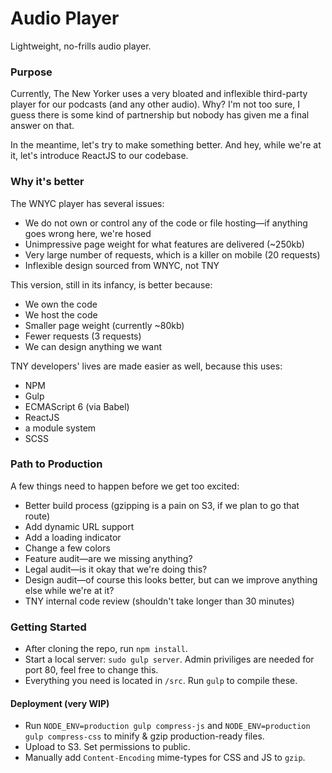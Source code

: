 # Audio Player
Lightweight, no-frills audio player.


### Purpose
Currently, The New Yorker uses a very bloated and inflexible third-party player for our podcasts (and any other audio). Why? I'm not too sure, I guess there is some kind of partnership but nobody has given me a final answer on that.

In the meantime, let's try to make something better. And hey, while we're at it, let's introduce ReactJS to our codebase.

### Why it's better
The WNYC player has several issues:

* We do not own or control any of the code or file hosting—if anything goes wrong here, we're hosed
* Unimpressive page weight for what features are delivered (~250kb)
* Very large number of requests, which is a killer on mobile (20 requests)
* Inflexible design sourced from WNYC, not TNY

This version, still in its infancy, is better because:
* We own the code
* We host the code
* Smaller page weight (currently ~80kb)
* Fewer requests (3 requests)
* We can design anything we want

TNY developers' lives are made easier as well, because this uses:
* NPM
* Gulp
* ECMAScript 6 (via Babel)
* ReactJS
* a module system
* SCSS 

### Path to Production
A few things need to happen before we get too excited:

* Better build process (gzipping is a pain on S3, if we plan to go that route)
* Add dynamic URL support
* Add a loading indicator
* Change a few colors
* Feature audit—are we missing anything?
* Legal audit—is it okay that we're doing this?
* Design audit—of course this looks better, but can we improve anything else while we're at it?
* TNY internal code review (shouldn't take longer than 30 minutes)
 
### Getting Started
* After cloning the repo, run `npm install`.
* Start a local server: `sudo gulp server`. Admin priviliges are needed for port 80, feel free to change this.
* Everything you need is located in `/src`. Run `gulp` to compile these.

#### Deployment (very WIP)
* Run `NODE_ENV=production gulp compress-js` and `NODE_ENV=production gulp compress-css` to minify & gzip production-ready files.
* Upload to S3. Set permissions to public.
* Manually add `Content-Encoding` mime-types for CSS and JS to `gzip`.




